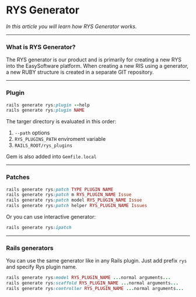 # RYS Generator

*In this article you will learn how RYS Generator works.*

---

### What is RYS Generator?

The RYS generator is our product and is primarily for creating a new RYS into the EasySoftware platform. When creating a new RIS using a generator, a new RUBY structure is created in a separate GIT repository.

---

### Plugin

```ruby
rails generate rys:plugin --help
rails generate rys:plugin NAME
```

The targer directory is evaluated in this order: 
1.  `--path` options
2.  `RYS_PLUGINS_PATH` enviroment variable
3.  `RAILS_ROOT/rys_plugins`

Gem is also added into `Gemfile.local`

---

### Patches
```ruby
rails generate rys:patch TYPE PLUGIN NAME
rails generate rys:patch m RYS_PLUGIN_NAME Issue
rails generate rys:patch model RYS_PLUGIN_NAME Issue
rails generate rys:patch helper RYS_PLUGIN_NAME Issues
```

Or you can use interactive generator:
```ruby
rails generate rys:ipatch
```
---

### Rails generators

You can use the same generator like in any Rails plugin. Just add prefix `rys` and specify Rys plugin name.

```ruby
rails generate rys:model RYS_PLUGIN_NAME ...normal arguments...
rails generate rys:scaffold RYS_PLUGIN_NAME ...normal arguments...
rails generate rys:controller RYS_PLUGIN_NAME ...normal arguments...
